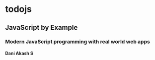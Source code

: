 # todojs

## JavaScript by Example

### Modern JavaScript programming with real world web apps

#### Dani Akash S

